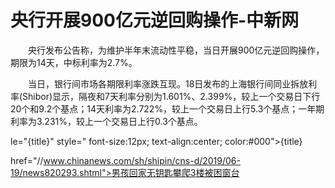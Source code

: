 # 央行开展900亿元逆回购操作-中新网

　　央行发布公告称，为维护半年末流动性平稳，当日开展900亿元逆回购操作，期限为14天，中标利率为2.7%。

　　当日，银行间市场各期限利率涨跌互现。18日发布的上海银行间同业拆放利率(Shibor)显示，隔夜和7天利率分别为1.601%、2.399%，较上一个交易日下行20个和9.2个基点；14天利率为2.722%，较上一个交易日上行5.3个基点；一年期利率为3.231%，较上一个交易日上行0.3个基点。

le="{title}" style=" font-size:12px; text-align:center; color:#000">{title}

href="//www.chinanews.com/sh/shipin/cns-d/2019/06-19/news820293.shtml">男孩回家无钥匙攀爬3楼被困窗台
